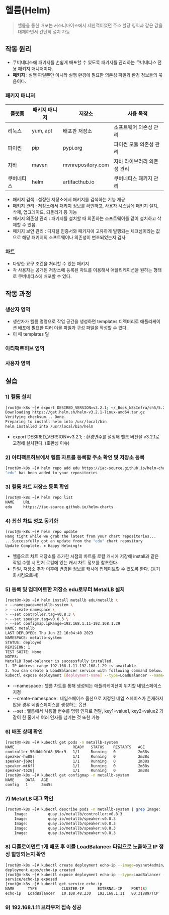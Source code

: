 # 헬름(Helm)
> 헬름을 통한 배포는 커스터마이즈에서 제한적이었던 주소 할당 영역과 같은 값을 대체하면서 간단히 설치 가능

## 작동 원리
- 쿠버네티스에 패키지를 손쉽게 배포할 수 있도록 패키지를 관리하는 쿠버네티스 전용 패키지 매니저이다.
- __패키지__ : 실행 파일뿐만 아니라 실행 환경에 필요한 의존성 파일과 환경 정보들의 묶음이다.

### 패키지 매니저
|플랫폼|패키지 매니저|저장소|사용 목적|
|---|-----|-----|-----|
|리눅스|yum, apt|배포판 저장소|소프트웨어 의존성 관리|
|파이썬|pip|pypi.org|파이썬 모듈 의존성 관리|
|자바|maven|mvnrepository.com|자바 라이브러리 의존성 관리|
|쿠버네티스|helm|artifacthub.io|쿠버네티스 패키지 관리|

- 패키지 검색 : 설정한 저장소에서 패키지를 검색하는 기능 제공
- 패키지 관리 : 저장소에서 패키지 정보를 확인하고, 사용자 시스템에 패키지 설치, 삭제, 업그레이드, 되돌리기 등 가능
- 패키지 의존성 관리 : 패키지를 설치할 때 의존하는 소프트웨어를 같이 설치하고 삭제할 수 있음.
- 패키지 보안 관리 : 디지털 인증서와 패키지에 고유하게 발행되는 체크섬이라는 값으로 해당 패키지의 소프트웨어나 의존성이 변조되었는지 검사

### 차트
- 다양한 요구 조건을 처리할 수 있는 패키지
- 각 사용자는 공개된 저장소에 등록된 차트를 이용해서 애플리케이션을 원하는 형태로 쿠버네티스에 배포할 수 있다.

## 작동 과정
### 생산자 영역
- 생산자가 헬름 명령으로 작업 공간을 생성하면 templates 디렉터리로 애플리케이션 배포에 필요한 여러 야믈 파일과 구성 파일을 작성할 수 있다.
- 이 때 templates 딜

### 아티팩트허브 영역

### 사용자 영역



## 실습
### 1) 헬름 설치
```bash
[root@m-k8s ~]# export DESIRED_VERSION=v3.2.1; ~/_Book_k8sInfra/ch5/5.2.3/helm-install.sh
Downloading https://get.helm.sh/helm-v3.2.1-linux-amd64.tar.gz
Verifying checksum... Done.
Preparing to install helm into /usr/local/bin
helm installed into /usr/local/bin/helm
```
- export DESIRED_VERSION=v3.2.1; : 환경변수를 설정해 헬름 버전을 v3.2.1로 고정해 설치한다. (호환성 이슈)

### 2) 아티팩트허브에서 헬름 차트를 등록할 주소 확인 및 저장소 등록
```bash
[root@m-k8s ~]# helm repo add edu https://iac-source.github.io/helm-charts
"edu" has been added to your repositories
```

### 3) 헬륨 차트 저장소 등록 확인
```bash
[root@m-k8s ~]# helm repo list
NAME    URL
edu     https://iac-source.github.io/helm-charts
```

### 4) 최신 차트 정보 동기화
```bash
[root@m-k8s ~]# helm repo update
Hang tight while we grab the latest from your chart repositories...
...Successfully got an update from the "edu" chart repository
Update Complete. ⎈ Happy Helming!⎈
```
- 헬름으로 차트 저장소를 추가한 시점의 차트를 로컬 캐시에 저장해 install과 같은 작업 수행 시 먼저 로컬에 있는 캐시 차트 정보를 참조한다.
- 만일, 저장소 추가 이후에 변경된 정보를 캐시에 업데이트할 수 있도록 한다. (동기화시킴으로써)

### 5) 등록 및 업데이트한 저장소 edu로부터 MetalLB 설치
```bash
[root@m-k8s ~]# helm install metallb edu/metallb \
> --namespace=metallb-system \
> --create-namespace \
> --set controller.tag=v0.8.3 \
> --set speaker.tag=v0.8.3 \
> --set configmap.ipRange=192.168.1.11-192.168.1.29
NAME: metallb
LAST DEPLOYED: Thu Jun 22 16:04:40 2023
NAMESPACE: metallb-system
STATUS: deployed
REVISION: 1
TEST SUITE: None
NOTES:
MetalLB load-balancer is successfully installed.
1. IP Address range 192.168.1.11-192.168.1.29 is available.
2. You can create a LoadBalancer service with following command below.
kubectl expose deployment [deployment-name] --type=LoadBalancer --name=[LoadBalancer-name] --port=[external port]
```
- --namespace : 헬름 차트를 통해 생성되는 애플리케이션이 위치할 네임스페이스 지정
- --create-namespace : 네임스페이스 옵션으로 지정된 네임 스페이스가 존재하지 않을 경우 네임스페이스를 생성하는 옵션
- --set : 헬름에서 사용할 변수를 명령 인자로 전달, key1=value1, key2=value2 과 같이 한 줄에서 여러 인자를 넘기는 것 또한 가능

### 6) 배포 상태 확인
```bash
[root@m-k8s ~]# kubectl get pods -n metallb-system
NAME                          READY   STATUS    RESTARTS   AGE
controller-56dbbb9fd8-89nr9   1/1     Running   0          2m38s
speaker-hw88s                 1/1     Running   0          2m38s
speaker-j69qj                 1/1     Running   0          2m38s
speaker-mt6fl                 1/1     Running   0          2m38s
speaker-t5z8j                 1/1     Running   0          2m38s
[root@m-k8s ~]# kubectl get configmap -n metallb-system
NAME     DATA   AGE
config   1      2m45s
```

### 7) MetalLB 태그 확인
```bash
[root@m-k8s ~]# kubectl describe pods -n metallb-system | grep Image:
    Image:         quay.io/metallb/controller:v0.8.3
    Image:         quay.io/metallb/speaker:v0.8.3
    Image:         quay.io/metallb/speaker:v0.8.3
    Image:         quay.io/metallb/speaker:v0.8.3
    Image:         quay.io/metallb/speaker:v0.8.3
```

### 8) 디플로이먼트 1개 배포 후 이를 LoadBalancer 타입으로 노출하고 IP 정상 할당되는지 확인
```bash
[root@m-k8s ~]# kubectl create deployment echo-ip --image=sysnet4admin/echo-ip
deployment.apps/echo-ip created
[root@m-k8s ~]# kubectl expose deployment echo-ip --type=LoadBalancer --port=80
service/echo-ip exposed
[root@m-k8s ~]# kubectl get service echo-ip
NAME      TYPE           CLUSTER-IP      EXTERNAL-IP    PORT(S)        AGE
echo-ip   LoadBalancer   10.108.48.230   192.168.1.11   80:31889/TCP   4s
```

### 9) 192.168.1.11 브라우저 접속 성공
















